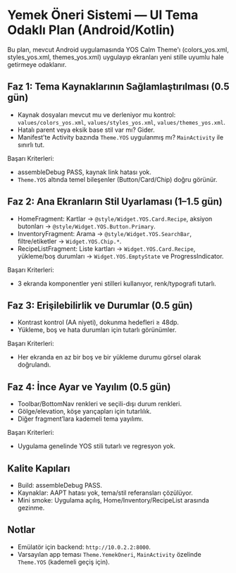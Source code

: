 # Yemek Öneri Sistemi — UI Tema Odaklı Plan (Android/Kotlin)

Bu plan, mevcut Android uygulamasında YOS Calm Theme'ı (colors_yos.xml, styles_yos.xml, themes_yos.xml) uygulayıp ekranları yeni stille uyumlu hale getirmeye odaklanır.

## Faz 1: Tema Kaynaklarının Sağlamlaştırılması (0.5 gün)
- Kaynak dosyaları mevcut mu ve derleniyor mu kontrol: `values/colors_yos.xml`, `values/styles_yos.xml`, `values/themes_yos.xml`.
- Hatalı parent veya eksik base stil var mı? Gider.
- Manifest’te Activity bazında `Theme.YOS` uygulanmış mı? `MainActivity` ile sınırlı tut.

Başarı Kriterleri:
- assembleDebug PASS, kaynak link hatası yok.
- `Theme.YOS` altında temel bileşenler (Button/Card/Chip) doğru görünür.

## Faz 2: Ana Ekranların Stil Uyarlaması (1–1.5 gün)
- HomeFragment: Kartlar → `@style/Widget.YOS.Card.Recipe`, aksiyon butonları → `@style/Widget.YOS.Button.Primary`.
- InventoryFragment: Arama → `@style/Widget.YOS.SearchBar`, filtre/etiketler → `Widget.YOS.Chip.*`.
- RecipeListFragment: Liste kartları → `Widget.YOS.Card.Recipe`, yükleme/boş durumları → `Widget.YOS.EmptyState` ve ProgressIndicator.

Başarı Kriterleri:
- 3 ekranda komponentler yeni stilleri kullanıyor, renk/typografi tutarlı.

## Faz 3: Erişilebilirlik ve Durumlar (0.5 gün)
- Kontrast kontrol (AA niyeti), dokunma hedefleri ≥ 48dp.
- Yükleme, boş ve hata durumları için tutarlı görünümler.

Başarı Kriterleri:
- Her ekranda en az bir boş ve bir yükleme durumu görsel olarak doğrulandı.

## Faz 4: İnce Ayar ve Yayılım (0.5 gün)
- Toolbar/BottomNav renkleri ve seçili-dışı durum renkleri.
- Gölge/elevation, köşe yarıçapları için tutarlılık.
- Diğer fragment’lara kademeli tema yayılımı.

Başarı Kriterleri:
- Uygulama genelinde YOS stili tutarlı ve regresyon yok.

## Kalite Kapıları
- Build: assembleDebug PASS.
- Kaynaklar: AAPT hatası yok, tema/stil referansları çözülüyor.
- Mini smoke: Uygulama açılış, Home/Inventory/RecipeList arasında gezinme.

## Notlar
- Emülatör için backend: `http://10.0.2.2:8000`.
- Varsayılan app teması `Theme.YemekOneri`, `MainActivity` özelinde `Theme.YOS` (kademeli geçiş için).